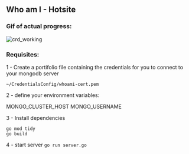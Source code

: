 ## Who am I - Hotsite

### Gif of actual progress:

![crd_working](https://user-images.githubusercontent.com/3251916/92190351-51ba5780-ee37-11ea-98aa-3d5b4b92493e.gif)

### Requisites:

1 - Create a portifolio file containing the credentials for you to connect to your mongodb server

`~/CredentialsConfig/whoami-cert.pem`

2 - define your environment variables:

MONGO_CLUSTER_HOST
MONGO_USERNAME

3  - Install dependencies

```
go mod tidy
go build
```

4 - start server
`go run server.go`

